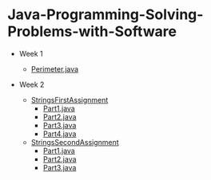 # Java-Programming-Solving-Problems-with-Software

- Week 1
  - <a href="/Week1/Perimeter.java">Perimeter.java</a>

- Week 2
  - <a href="/Week2/StringsFirstAssignment">StringsFirstAssignment</a>
    - <a href="/Week2/StringsFirstAssignment/Part1.java">Part1.java</a>
    - <a href="/Week2/StringsFirstAssignment/Part2.java">Part2.java</a>
    - <a href="/Week2/StringsFirstAssignment/Part3.java">Part3.java</a>
    - <a href="/Week2/StringsFirstAssignment/Part4.java">Part4.java</a>
  - <a href="/Week2/StringsSecondAssignment">StringsSecondAssignment</a>
    - <a href="/Week2/StringsSecondAssignment/Part1.java">Part1.java</a>
    - <a href="/Week2/StringsSecondAssignment/Part2.java">Part2.java</a>
    - <a href="/Week2/StringsSecondAssignment/Part3.java">Part3.java</a>
